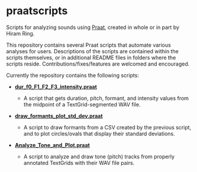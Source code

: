 # praatscripts
Scripts for analyzing sounds using [Praat](http://www.fon.hum.uva.nl/praat/), created in whole or in part by Hiram Ring.

This repository contains several Praat scripts that automate various analyses for users. Descriptions of the scripts are contained within the scripts themselves, or in additional README files in folders where the scripts reside. Contributions/fixes/features are welcomed and encouraged.

Currently the repository contains the following scripts:

- [**dur_f0_F1_F2_F3_intensity.praat**](https://github.com/lingdoc/praatscripts/tree/master/Extract_formant_data)
  - A script that gets duration, pitch, formant, and intensity values from the midpoint of a TextGrid-segmented WAV file.


- [**draw_formants_plot_std_dev.praat**](https://github.com/lingdoc/praatscripts/tree/master/Draw_formants_plot)  - A script to draw formants from a CSV created by the previous script, and to plot circles/ovals that display their standard deviations.- [**Analyze_Tone_and_Plot.praat**](http://github.com/lingdoc/praatscripts/tree/master/Analyze_tone)  - A script to analyze and draw tone (pitch) tracks from properly annotated TextGrids with their WAV file pairs.